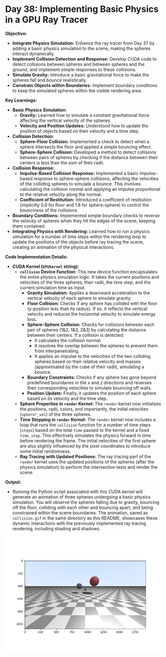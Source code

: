 # Day 38: Implementing Basic Physics in a GPU Ray Tracer

**Objective:**
- **Integrate Physics Simulation:** Enhance the ray tracer from Day 37 by adding a basic physics simulation to the scene, making the spheres interact dynamically.
- **Implement Collision Detection and Response:** Develop CUDA code to detect collisions between spheres and between spheres and the ground, and implement simple responses to these collisions.
- **Simulate Gravity:** Introduce a basic gravitational force to make the spheres fall and bounce realistically.
- **Constrain Objects within Boundaries:** Implement boundary conditions to keep the simulated spheres within the visible rendering area.

**Key Learnings:**
- **Basic Physics Simulation:**
    - **Gravity:** Learned how to simulate a constant gravitational force affecting the vertical velocity of the spheres.
    - **Velocity and Position Updates:** Understood how to update the position of objects based on their velocity and a time step.
- **Collision Detection:**
    - **Sphere-Floor Collision:** Implemented a check to detect when a sphere intersects the floor and applied a simple bouncing effect.
    - **Sphere-Sphere Collision:** Developed a method to detect collisions between pairs of spheres by checking if the distance between their centers is less than the sum of their radii.
- **Collision Response:**
    - **Impulse-Based Collision Response:** Implemented a basic impulse-based response to sphere-sphere collisions, affecting the velocities of the colliding spheres to simulate a bounce. This involves calculating the collision normal and applying an impulse proportional to the relative velocity along the normal.
    - **Coefficient of Restitution:** Introduced a coefficient of restitution (implicitly 0.8 for floor and 1.8 for sphere-sphere) to control the bounciness of the collisions.
- **Boundary Conditions:** Implemented simple boundary checks to reverse the velocity of spheres when they hit the edges of the scene, keeping them contained.
- **Integrating Physics with Rendering:** Learned how to run a physics simulation for a number of time steps within the rendering loop to update the positions of the objects before ray tracing the scene, creating an animation of the physical interactions.

**Code Implementation Details:**

- **CUDA Kernel (`GPUkernel` string):**
    - **`collision` Device Function:** This new device function encapsulates the entire physics simulation logic. It takes the current positions and velocities of the three spheres, their radii, the time step, and the current simulation time as input.
        - **Gravity Simulation:** Applies a downward acceleration to the vertical velocity of each sphere to simulate gravity.
        - **Floor Collision:** Checks if any sphere has collided with the floor (y-position less than its radius). If so, it reflects the vertical velocity and reduces the horizontal velocity to simulate energy loss.
        - **Sphere-Sphere Collision:** Checks for collisions between each pair of spheres (1&2, 1&3, 2&3) by calculating the distance between their centers. If a collision is detected:
            - It calculates the collision normal.
            - It resolves the overlap between the spheres to prevent them from interpenetrating.
            - It applies an impulse to the velocities of the two colliding spheres based on their relative velocity and masses (approximated by the cube of their radii), simulating a bounce.
        - **Boundary Constraints:** Checks if any sphere has gone beyond predefined boundaries in the x and z directions and reverses their corresponding velocities to simulate bouncing off walls.
        - **Position Update:** Finally, it updates the position of each sphere based on its velocity and the time step.
    - **Sphere Properties in `render` Kernel:** The `render` kernel now initializes the positions, radii, colors, and importantly, the initial velocities (`sphere*_vel`) of the three spheres.
    - **Time Stepping in `render` Kernel:** The `render` kernel now includes a loop that runs the `collision` function for a number of time steps (`steps`) based on the total `time` passed to the kernel and a fixed `time_step`. This effectively simulates the physics forward in time before rendering the frame. The initial velocities of the first sphere are also slightly influenced by the pixel coordinates to introduce some initial randomness.
    - **Ray Tracing with Updated Positions:** The ray tracing part of the `render` kernel uses the updated positions of the spheres (after the physics simulation) to perform the intersection tests and render the scene.

**Output:**
- Running the Python script associated with this CUDA kernel will generate an animation of three spheres undergoing a basic physics simulation. You will observe the spheres falling due to gravity, bouncing off the floor, colliding with each other and bouncing apart, and being constrained within the scene boundaries. The animation, saved as `collision.gif` in the same directory as this README, showcases these dynamic interactions with the previously implemented ray tracing rendering, including shading and shadows.

<img src="collision.gif">
